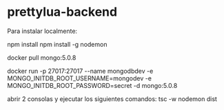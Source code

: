 # prettylua-backend

Para instalar localmente: 

npm install 
npm install -g nodemon 

docker pull mongo:5.0.8 

docker run -p 27017:27017 --name mongodbdev -e MONGO_INITDB_ROOT_USERNAME=mongodev -e MONGO_INITDB_ROOT_PASSWORD=secret -d mongo:5.0.8  

abrir 2 consolas y ejecutar los siguientes comandos: 
tsc -w 
nodemon dist
